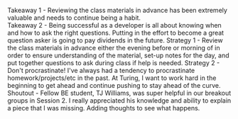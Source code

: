 Takeaway 1 - Reviewing the class materials in advance has been extremely valuable and needs to continue being a habit.  
Takeaway 2 - Being successful as a developer is all about knowing when and how to ask the right questions. Putting in the effort to become a great question asker is going to pay dividends in the future.
Strategy 1 - Review the class materials in advance either the evening before or morning of in order to ensure understanding of the material, set-up notes for the day, and put together questions to ask during class if help is needed.
Strategy 2 - Don't procrastinate! I've always had a tendency to procrastinate homework/projects/etc in the past. At Turing, I want to work hard in the beginning to get ahead and continue pushing to stay ahead of the curve.
Shoutout - Fellow BE student, TJ Williams, was super helpful in our breakout groups in Session 2. I really appreciated his knowledge and ability to explain a piece that I was missing.
Adding thoughts to see what happens. 
